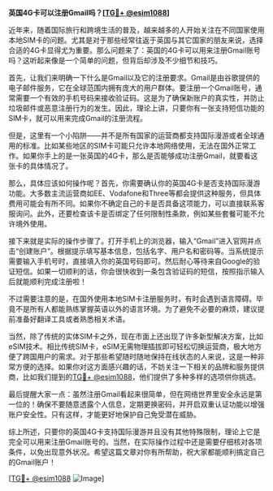 **英国4G卡可以注册Gmail吗？[[TG💪+ @esim1088](https://t.me/s/esim1088)]**

近年来，随着国际旅行和跨境生活的普及，越来越多的人开始关注在不同国家使用本地SIM卡的问题。尤其是对于那些经常往返于英国与其它国家的朋友来说，选择合适的4G卡显得尤为重要。那么问题来了：英国的4G卡可以用来注册Gmail账号吗？这听起来像是一个简单的问题，但背后却涉及不少细节和技巧。

首先，让我们来明确一下什么是Gmail以及它的注册要求。Gmail是由谷歌提供的电子邮件服务，它在全球范围内拥有庞大的用户群体。要注册一个Gmail账号，通常需要一个有效的手机号码来接收验证码。这是为了确保新账户的真实性，并防止垃圾邮件或恶意注册行为的发生。因此，理论上讲，只要你有一张支持短信功能的SIM卡，就可以用来完成Gmail的注册流程。

但是，这里有一个小陷阱——并不是所有国家的运营商都支持国际漫游或者全球通用的标准。比如某些地区的SIM卡可能只允许本地网络使用，无法在国外正常工作。如果你手上的是一张英国的4G卡，那么是否能够成功注册Gmail，就要看这张卡的具体情况了。

那么，具体应该如何操作呢？首先，你需要确认你的英国4G卡是否支持国际漫游功能。大多数主流运营商如EE、Vodafone和Three等都会提供这种服务，但具体费用可能会有所不同。如果你不确定自己的卡是否具备这项能力，可以直接联系客服询问。此外，还要检查该卡是否绑定了任何限制性条款，例如某些套餐可能不允许境外使用。

接下来就是实际的操作步骤了。打开手机上的浏览器，输入“Gmail”进入官网并点击“创建账户”。根据提示填写基本信息，包括名字、用户名和密码等。当系统提示需要输入手机号时，直接填入你的英国号码即可。然后耐心等待来自Google的验证短信。如果一切顺利的话，你会很快收到一条包含验证码的短信，按照指示输入后就能顺利完成注册啦！

不过需要注意的是，在国外使用本地SIM卡注册服务时，有时会遇到语言障碍。毕竟不是所有人都能熟练掌握英语以外的语言环境。为了避免不必要的麻烦，建议提前准备好翻译工具或者熟悉相关术语。

当然，除了传统的实体SIM卡之外，现在市面上还出现了许多新型解决方案，比如eSIM技术。相比传统SIM卡，eSIM无需物理插拔即可轻松切换运营商，极大地方便了跨国用户的需求。对于那些希望随时随地保持在线状态的人来说，这是一种非常方便的选择。如果你对这方面感兴趣的话，不妨关注一下相关的品牌和服务提供商，比如我们提到的[TG💪+ @esim1088](https://t.me/s/esim1088)，他们提供了多种多样的选项供你挑选。

最后提醒大家一点：虽然注册Gmail看起来很简单，但在网络世界里安全永远是第一位的！确保不要随意透露个人信息，定期更换密码，并开启双重认证功能以增强账户安全性。只有这样，才能更好地保护自己免受潜在威胁。

综上所述，只要你的英国4G卡支持国际漫游并且没有其他特殊限制，理论上它是完全可以用来注册Gmail账号的。当然，在实际操作过程中还是需要仔细核对各项条件，以免出现意外状况。希望这篇文章对你有所帮助，祝大家都能顺利搞定自己的Gmail账户！

[[TG💪+ @esim1088](https://t.me/s/esim1088) ![Image](https://i.postimg.cc/4NQfJmqS/Snipaste-2025-05-13-00-14-12.png)]